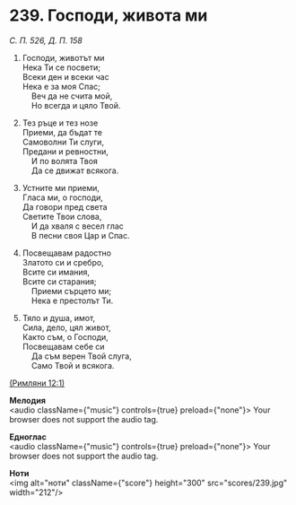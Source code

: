 # 239. Господи, живота ми  

*С. П. 526, Д. П. 158*  

1. Господи, животът ми  
Нека Ти се посвети;  
Всеки ден и всеки час  
Нека е за моя Спас;  
    Веч да не счита мой,  
    Но всегда и цяло Твой.  

2. Тез ръце и тез нозе  
Приеми, да бъдат те  
Самоволни Ти слуги,  
Предани и ревностни,  
    И по волята Твоя  
    Да се движат всякога.  

3. Устните ми приеми,  
Гласа ми, о господи,  
Да говори пред света  
Светите Твои слова,  
    И да хваля с весел глас  
    В песни своя Цар и Спас.  

4. Посвещавам радостно  
Златото си и сребро,  
Всите си имания,  
Всите си старания;  
    Приеми сърцето ми;  
    Нека е престолът Ти.  

5. Тяло и душа, имот,  
Сила, дело, цял живот,  
Както съм, о Господи,  
Посвещавам себе си  
    Да съм верен Твой слуга,  
    Само Твой и всякога.  

[(Римляни 12:1)](http://biblia.bg/index.php?k=52&g=12&s=1)  

__Мелодия__  
<audio className={"music"} controls={true} preload={"none"}><source src="mp3/239.mp3" type="audio/mpeg"/>
Your browser does not support the audio tag.
</audio>  

__Едноглас__  
<audio className={"music"} controls={true} preload={"none"}><source src="transp/239.mp3" type="audio/mpeg"/>
Your browser does not support the audio tag.
</audio>  

__Ноти__  
<img alt="ноти" className={"score"} height="300" src="scores/239.jpg" width="212"/>
